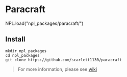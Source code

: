 # Paracraft
NPL.load("npl_packages/paracraft/")

## Install
```
mkdir npl_packages
cd npl_packages
git clone https://github.com/scarlett1130/paracraft
```

> For more information, please see [wiki](https://github.com/scarlett1130/paracraft/wiki)
